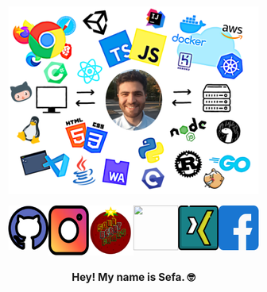 ## [![sefas header](https://github.com/9Sefa9/9Sefa9/blob/master/images/HEADER.png)](https://9Sefa9.github.io/)

<p align='center'>
<div class="references-grid-container" style="display:flex;">
    <div class="github">
        <a href="https://github.com/9Sefa9" target="_blank"><img id="github" src="https://github.com/9Sefa9/9Sefa9/blob/master/images/github.svg" width="90px" height="90px"></a>
    </div>
    <div class="instagram">
        <a href="https://instagram.com/sefa_gc" target="_blank"><img id="instagram" src="https://github.com/9Sefa9/9Sefa9/blob/master/images/instagram.svg" width="90px" height="100px"></a>
    </div>
    <div class="sourberrygames">
        <a href="http://sourberrygames.bplaced.net/" target="_blank"><img id="sourberrygames" src="https://github.com/9Sefa9/9Sefa9/blob/master/images/sourberrygames.png" width="100px" height="100px"></a>
    </div>
    <div class="linkedin">
        <a href="https://www.linkedin.com/in/sefa-g%C3%B6vercin-b95b17111/" target="_blank"><img id="linkedind" src="https://github.com/9Sefa9/9Sefa9/blob/master/images/images/linkedin.svg" width="90px" height="90px"></a>
    </div>
    <div class="xing">
        <a href="https://www.xing.com/profile/Sefa_Goevercin" target="_blank"><img id="xing" src="https://github.com/9Sefa9/9Sefa9/blob/master/images/xing.svg" width="90px" height="90px"></a>
    </div>
    <div class="facebook">
        <a href="https://www.facebook.com/sefa.goevercin/" target="_blank"><img id="facebook" src="https://github.com/9Sefa9/9Sefa9/blob/master/images/facebook.svg" width="90px" height="90px"></a>
    </div>
</div>
</p>

<h2 align="center">Hey! My name is Sefa. 🤓</h2>
<!--
<p align="center">I'm a Front End Web Developer, Graphic Designer, Content Creator and Junior Cybersecurity Consultant/Analyst from Kenya.
I'm also currently doing my Bsc in IT while working on my company and other projects.
I currently passionate about JAMstack, Progressive Web Apps, Headless CMS, Nocode(the irony), Sustainability, Neural Nets, Hugo, S.E.O, Web Performance, Blogging/Vlogging/"Podgging"/Logging, Solving world problems, World Domination and Automation.
When I'm not developing and building things, you can find me on Youtube learning, writing an article on one of my blog(or company blog), watching anime, daydreaming actionpacked dreams where i am the MC or on my laptop gaming. But most of my days are spent working on projects(my own and my clients) while listening to LoFi, ChillHop and/or Rainy Jazz, Studying or watching anime</p>

<h3 align="center"> Interested in Collaborating or Donating/Sponsering My Projects? Click <a href="https://github.com/stephenajulu/stephenajulu/blob/master/PROJECTS.md">here</a> </h3>

### 📰 Blog Posts

BLOG-POST-LIST:START

- [How to Create a Simple Personal URL Shortener with GitHub, Netlify and an Affordable Domain Name](https://blog.stephenajulu.com/post/how-to-create-a-simple-personal-url-shortener-with-github-netlify-and-an-affordable-domain-name/)
- [How to Create a Dev Environment in Windows 10: Part 1](https://blog.stephenajulu.com/post/how-to-create-a-dev-environment-in-windows-10-part-1/)
- [Resources for Building a Beautiful Progressive JAMstack Blog](https://blog.stephenajulu.com/post/resources-for-building-a-beautiful-progressive-jamstack-blog/)
- [Building a Beautiful Progressive JAMstack Blog Part 2: Day 4 to 7](https://blog.stephenajulu.com/post/building-a-beautiful-progressive-jamstack-blog-part-2-day-4-to-7/)
- [Building a Beautiful Progressive JAMstack Blog Part 1: Day 1 to 3](https://blog.stephenajulu.com/post/building-a-beautiful-progressive-jamstack-blog-part-1-day-1-to-3/)
  BLOG-POST-LIST:END

### 💼 Where i am currently working at/as

- [OwlSec Technologies: Founder and Consultant](https://owlsectechnologies.co.ke) 💼
- [TechWit Ke: Chief Editor, Developer and Founder](https://techwit3.netlify.com) ✒
- [The Bistro Ke Daily Newsletter: Founder, Editor in Chief and Developer](https://thebistronewsletter.netlify.app)☕
- [SAOA inc(SAOA Media and SAOA Tech): Founder, Editor in Chief, Designer, Consultant and Developer](https://saoainc.netlify.app)
- [Open World: Freelance](https://stephenajulu.com)

### 💻 What i am currently/done working on

- [GreeetinCard](https://greeetincard.carrd.co) 🚀
- Tech6 🚀 _coming soon_
- [T.H.I.S](https://this1.netlify.app) 🚀 _coming very soon_
- BioEmergency & Biomme 🚀 _coming soon_
- Quevant 🚀 _coming very soon_ 🚀
- [TechWit Ke](https://techwit2.netlify.app) 🚀
- Lofied 🚀 _coming soon_
- [Ajulu's Thoughts New Website](https://ajulusthoughts3.netlify.app) 🚀 _coming very soon_
- [The Bistro Ke Daily Newsletter](https://thebistronewsletter.netlify.app) 🚀
- [SAOA inc and Subsidiaries(SAOA Media, SAOA Tech, SAOA Logistics, SAOA Agri, SAOA Foundation)](https://saoainc.netlify.app) 🚀

### 📫 Where to find me

- [Facebook](https://facebook.com/stephenajulu) 😏
- [Twitter](https://twitter.com/stephenajulu) 🐤
- [Instagram](https://instagram.com/stephenajulu) 😎
- [LinkedIn](https://linkedin.com/in/stephenajulu) 👨💼
- [Website](https://stephenajulu.com) 😏🔗
- [Blog](https://ajulusthoughts.wordpress.com) 🤓💻
- [Additional places to find me](https://stephenajulu.com/links) 🔗🔗
- [Sign up for my newsletter](https://ajulusthoughts.substack.com) 💌
- [New Blog: Coming Soon](https://ajulusthoughts3.netlify.app) 🔨✒
- [TechWit Ke](https://techwit2.netlify.app) 🔨✒

![Ajulu's Github Stats](https://github-readme-stats.vercel.app/api?username=stephenajulu&show_icons=true&theme=radical)
-->
